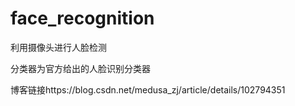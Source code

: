 # face_recognition
利用摄像头进行人脸检测

分类器为官方给出的人脸识别分类器

博客链接https://blog.csdn.net/medusa_zj/article/details/102794351
